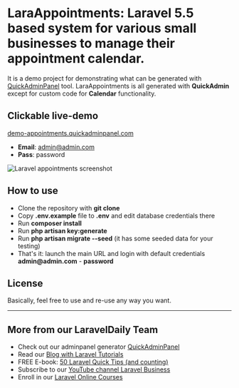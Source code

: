 # LaraAppointments: Laravel 5.5 based system for various small businesses to manage their appointment calendar.

It is a demo project for demonstrating what can be generated with [QuickAdminPanel](https://quickadminpanel.com) tool.
LaraAppointments is all generated with __QuickAdmin__ except for custom code for __Calendar__ functionality.

## Clickable live-demo

[demo-appointments.quickadminpanel.com](http://demo-appointments.quickadminpanel.com)

- __Email__: admin@admin.com
- __Pass__: password

![Laravel appointments screenshot](https://quickadminpanel.com/assets/pages/demos/demo-appointments-01.png)

## How to use

- Clone the repository with __git clone__
- Copy __.env.example__ file to __.env__ and edit database credentials there
- Run __composer install__
- Run __php artisan key:generate__
- Run __php artisan migrate --seed__ (it has some seeded data for your testing)
- That's it: launch the main URL and login with default credentials __admin@admin.com__ - __password__

## License

Basically, feel free to use and re-use any way you want.

---

## More from our LaravelDaily Team

- Check out our adminpanel generator [QuickAdminPanel](https://quickadminpanel.com) 
- Read our [Blog with Laravel Tutorials](https://laraveldaily.com)
- FREE E-book: [50 Laravel Quick Tips (and counting)](https://laraveldaily.com/free-e-book-40-laravel-quick-tips-and-counting/)
- Subscribe to our [YouTube channel Laravel Business](https://www.youtube.com/channel/UCTuplgOBi6tJIlesIboymGA)
- Enroll in our [Laravel Online Courses](https://laraveldaily.teachable.com/)
